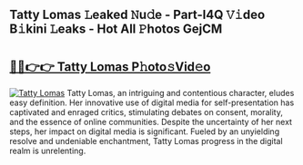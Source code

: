 ## Tatty Lomas 𝙻eaked 𝙽u𝚍e - Part-l4Q 𝚅𝚒deo B𝚒kini 𝙻eaks - Hot All 𝙿hotos GejCM

# <h2><a href="http://ld3kjpb.urlbe.top/?page=Tatty+Lomas">🔗🔗👉👉 Tatty Lomas P𝚑oto𝚜Vid𝚎o</a></h2>

[![Tatty Lomas](https://i.imgur.com/eBuTRDB.gif)](http://ld3kjpb.urlbe.top/?page=Tatty+Lomas)
Tatty Lomas, an intriguing and contentious character, eludes easy definition. Her innovative use of digital media for self-presentation has captivated and enraged critics, stimulating debates on consent, morality, and the essence of online communities. Despite the uncertainty of her next steps, her impact on digital media is significant. Fueled by an unyielding resolve and undeniable enchantment, Tatty Lomas progress in the digital realm is unrelenting.
